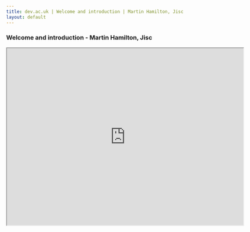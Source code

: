 ```yaml
---
title: dev.ac.uk | Welcome and introduction | Martin Hamilton, Jisc
layout: default
---
```


### Welcome and introduction - Martin Hamilton, Jisc

<iframe src="https://drive.google.com/file/d/1e_vRAgMmn2gOLpHFvBhxFBxiVcrPAJv9/preview" width="640" height="480"></iframe>



